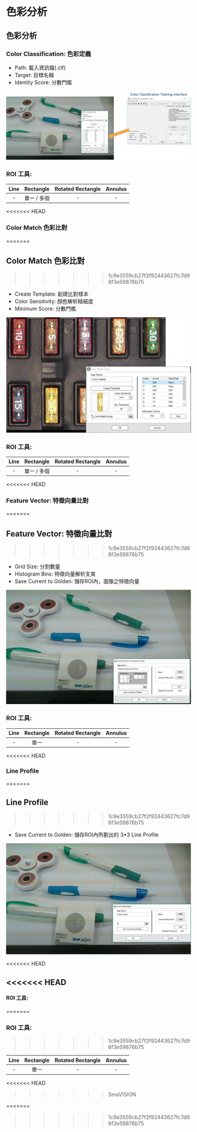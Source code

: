# 色彩分析

## 色彩分析

### Color Classification: 色彩定義

* Path: 載入資訊檔\(.clf\)
* Target: 目標名稱
* Identity Score: 分數門檻

![](../../../.gitbook/assets/tu-pian-5.png)

### ROI 工具:

| Line | Rectangle | Rotated Rectangle | Annulus |
| :---: | :---: | :---: | :---: |
| - | 單一 / 多個 | - | - |

&lt;&lt;&lt;&lt;&lt;&lt;&lt; HEAD

### Color Match 色彩比對

=======

## Color Match 色彩比對

> > > > > > > 1c9e3559cb27f2f92443627fc7d98f3e59876b75

* Create Template: 創建比對樣本
* Color Sensitivity: 顏色解析精細度
* Minimum Score: 分數門檻

![](../../../.gitbook/assets/tu-pian-6.png)

### ROI 工具:

| Line | Rectangle | Rotated Rectangle | Annulus |
| :---: | :---: | :---: | :---: |
| - | 單一 / 多個 | - | - |

&lt;&lt;&lt;&lt;&lt;&lt;&lt; HEAD

### Feature Vector: 特徵向量比對

=======

## Feature Vector: 特徵向量比對

> > > > > > > 1c9e3559cb27f2f92443627fc7d98f3e59876b75

* Grid Size: 分割數量
* Histogram Bins: 特徵向量解析支束
* Save Current to Golden: 儲存ROI內，圖像之特徵向量

![](../../../.gitbook/assets/tu-pian-7.jpg)

### ROI 工具:

| Line | Rectangle | Rotated Rectangle | Annulus |
| :---: | :---: | :---: | :---: |
| - | 單一 | - | - |

&lt;&lt;&lt;&lt;&lt;&lt;&lt; HEAD

### Line Profile

=======

## Line Profile

> > > > > > > 1c9e3559cb27f2f92443627fc7d98f3e59876b75

* Save Current to Golden: 儲存ROI內所劃出的 3\*3 Line Profile

![](../../../.gitbook/assets/tu-pian-8.jpg)

&lt;&lt;&lt;&lt;&lt;&lt;&lt; HEAD

## &lt;&lt;&lt;&lt;&lt;&lt;&lt; HEAD

#### ROI 工具:

=======

### ROI 工具:

> > > > > > > 1c9e3559cb27f2f92443627fc7d98f3e59876b75

| Line | Rectangle | Rotated Rectangle | Annulus |
| :---: | :---: | :---: | :---: |
| - | 單一 | - | - |

&lt;&lt;&lt;&lt;&lt;&lt;&lt; HEAD

> > > > > > > SmaVISION

=======

> > > > > > > 1c9e3559cb27f2f92443627fc7d98f3e59876b75

